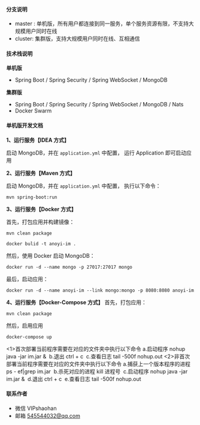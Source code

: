 #### 分支说明

- master : 单机版，所有用户都连接到同一服务，单个服务资源有限，不支持大规模用户同时在线
- cluster: 集群版，支持大规模用户同时在线、互相通信

#### 技术栈说明

**单机版**

- Spring Boot / Spring Security / Spring WebSocket / MongoDB

**集群版**

- Spring Boot / Spring Security / Spring WebSocket / MongoDB / Nats
- Docker Swarm

#### 单机版开发文档

**1、运行服务【IDEA 方式】**

启动 MongoDB，并在 `application.yml` 中配置， 运行 Application 即可启动应用

**2、运行服务【Maven 方式】**

启动 MongoDB，并在 `application.yml` 中配置， 执行以下命令：
```
mvn spring-boot:run
```

**3、运行服务【Docker 方式】**

首先，打包应用并构建镜像：
```
mvn clean package

docker bulid -t anoyi-im .
```

然后，使用 Docker 启动 MongoDB：
```
docker run -d --name mongo -p 27017:27017 mongo
```

最后，启动应用：
```
docker run -d --name anoyi-im --link mongo:mongo -p 8080:8080 anoyi-im
```

**4、运行服务【Docker-Compose 方式】**
首先，打包应用：
```
mvn clean package
```

然后，启用应用
```
docker-compose up
```

<1>首次部署当前程序需要在对应的文件夹中执行以下命令
a.启动程序 nohup java -jar im.jar & 
b.退出 ctrl + c 
c.查看日志 tail -500f nohup.out
<2>非首次部署当前程序需要在对应的文件夹中执行以下命令
a.捕获上一个版本程序的进程 ps - ef|grep im.jar 
b.杀死对应的进程 kill 进程号 
c.启动程序 nohup java -jar im.jar & 
d.退出 ctrl + c 
e.查看日志 tail -500f nohup.out

#### 联系作者
- 微信 VIPshaohan
- 邮箱 545544032@qq.com